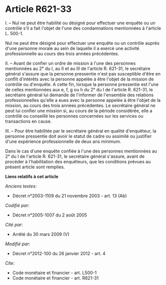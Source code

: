 # Article R621-33

I. – Nul ne peut être habilité ou désigné pour effectuer une enquête ou un contrôle s'il a fait l'objet de l'une des
condamnations mentionnées à l'article L. 500-1.

Nul ne peut être désigné pour effectuer une enquête ou un contrôle auprès d'une personne morale au sein de laquelle il a
exercé une activité professionnelle au cours des trois années précédentes.

II. – Avant de confier un ordre de mission à l'une des personnes mentionnées au 2° du I, au II et au III de l'article R.
621-31, le secrétaire général s'assure que la personne pressentie n'est pas susceptible d'être en conflit d'intérêts avec la
personne appelée à être l'objet de la mission de contrôle ou d'enquête. A cette fin, lorsque la personne pressentie est l'une
de celles mentionnées aux e, f, g ou h du 2° du I de l'article R. 621-31, le secrétaire général lui demande de l'informer de
l'ensemble des relations professionnelles qu'elle a eues avec la personne appelée à être l'objet de la mission, au cours des
trois années précédentes. Le secrétaire général ne peut lui confier une mission si, au cours de la période considérée, elle a
contrôlé ou conseillé les personnes concernées sur les services ou transactions en cause.

III. – Pour être habilitée par le secrétaire général en qualité d'enquêteur, la personne pressentie doit avoir le statut de
cadre ou assimilé ou justifier d'une expérience professionnelle de deux ans minimum.

Dans le cas d'une enquête confiée à l'une des personnes mentionnées au 2° du I de l'article R. 621-31, le secrétaire général
s'assure, avant de procéder à l'habilitation des enquêteurs, que les conditions prévues au présent article sont remplies.

**Liens relatifs à cet article**

_Anciens textes_:

  - Décret n°2003-1109 du 21 novembre 2003 - art. 13 (Ab)

_Codifié par_:

  - Décret n°2005-1007 du 2 août 2005

_Cité par_:

  - Arrêté du 30 mars 2009 (V)

_Modifié par_:

  - Décret n°2012-100 du 26 janvier 2012 - art. 4

_Cite_:

  - Code monétaire et financier - art. L500-1
  - Code monétaire et financier - art. R621-31
